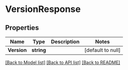 # VersionResponse

## Properties
Name | Type | Description | Notes
------------ | ------------- | ------------- | -------------
**Version** | **string** |  | [default to null]

[[Back to Model list]](../README.md#documentation-for-models) [[Back to API list]](../README.md#documentation-for-api-endpoints) [[Back to README]](../README.md)


